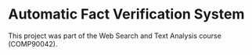 # Automatic Fact Verification System
  This project was part of the Web Search and Text Analysis course (COMP90042).

